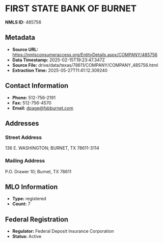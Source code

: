 # FIRST STATE BANK OF BURNET

**NMLS ID:** 485756

## Metadata
- **Source URL:** https://nmlsconsumeraccess.org/EntityDetails.aspx/COMPANY/485756
- **Data Timestamp:** 2025-02-15T19:23:47.347Z
- **Source File:** drive/data/texas/78611/COMPANY/COMPANY_485756.html
- **Extraction Time:** 2025-05-27T11:41:12.309240

## Contact Information
- **Phone:** 512-756-2191
- **Fax:** 512-756-4570
- **Email:** dpage@fsbburnet.com

## Addresses
### Street Address
136 E. WASHINGTON; BURNET, TX 78611-3114

### Mailing Address
P.O. Drawer 10; Burnet, TX 78611

## MLO Information
- **Type:** registered
- **Count:** 7

## Federal Registration
- **Regulator:** Federal Deposit Insurance Corporation
- **Status:** Active

